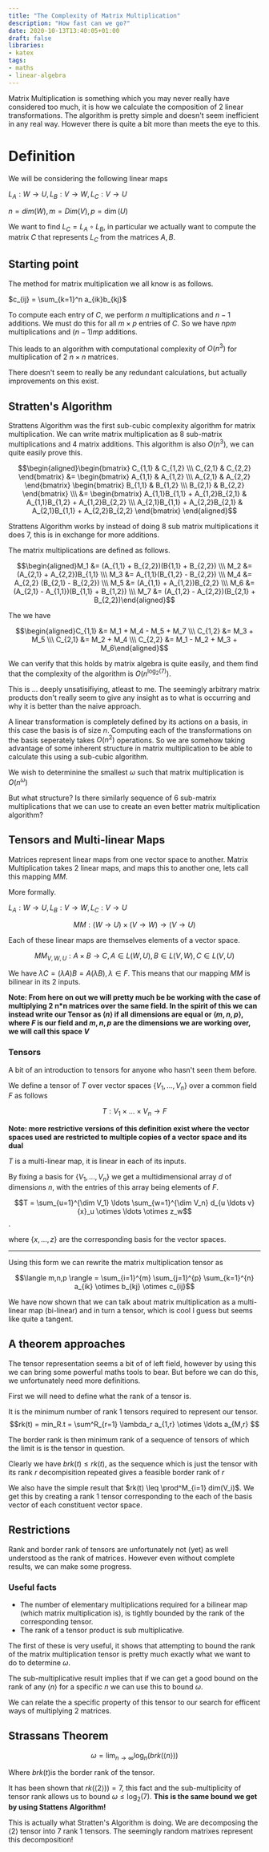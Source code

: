 ```yaml
---
title: "The Complexity of Matrix Multiplication"
description: "How fast can we go?"
date: 2020-10-13T13:40:05+01:00
draft: false
libraries:
- katex
tags:
- maths
- linear-algebra
---
```




Matrix Multiplication is something which you may never really have considered too much, it is how we calculate the composition of 2 linear transformations. The algorithm is pretty simple and doesn't seem inefficient in any real way. However there is quite a bit more than meets the eye to this.


# Definition

We will be considering the following linear maps


$L_A : W \rightarrow U, L_B :   V  \rightarrow W, L_C : V \rightarrow U$

$n = dim(W), m = Dim(V), p= \dim(U)$

We want to find $L_C = L_A \circ L_B$, in particular we actually want to compute the matrix $C$ that represents $L_C$ from the matrices $A,B$.

## Starting point
The method for matrix multiplication we all know is as follows.

$c_{ij} = \sum_{k=1}^n a_{ik}b_{kj}$

To compute each entry of $C$, we perform $n$ multiplications and $n-1$ additions. We must do this for all $m \times p$ entries of $C$. So we have $npm$ multiplications and $(n-1)mp$ additions.

This leads to an algorithm with computational complexity of $O(n^3)$ for multiplication of 2 $n \times n$ matrices.

There doesn't seem to really be any redundant calculations, but actually improvements on this exist.


## Stratten's Algorithm

Strattens Algorithm was the first sub-cubic complexity algorithm for matrix multiplication. We can write matrix multiplication as $8$ sub-matrix multiplications and $4$ matrix additions. This algorithm is also $O(n^3)$, we can quite easily prove this.


$$\begin{aligned}\begin{bmatrix} C_{1,1} & C_{1,2} \\\  C_{2,1} & C_{2,2}   \end{bmatrix} &= \begin{bmatrix} A_{1,1} & A_{1,2} \\\  A_{2,1} & A_{2,2} \end{bmatrix} \begin{bmatrix} B_{1,1} & B_{1,2} \\\  B_{2,1} & B_{2,2} \end{bmatrix} \\\   &= \begin{bmatrix} A_{1,1}B_{1,1} + A_{1,2}B_{2,1} & A_{1,1}B_{1,2} + A_{1,2}B_{2,2} \\\  A_{2,1}B_{1,1} + A_{2,2}B_{2,1} & A_{2,1}B_{1,1} + A_{2,2}B_{2,2} \end{bmatrix} \end{aligned}$$

Strattens Algorithm works by instead of doing $8$ sub matrix multiplications it does $7$, this is in exchange for more additions.

The matrix multiplications are defined as follows.

$$\begin{aligned}M_1 &= (A_{1,1} + B_{2,2})(B{1,1} + B_{2,2}) \\\ M_2 &= (A_{2,1} + A_{2,2})B_{1,1} \\\ M_3 &= A_{1,1}(B_{1,2} - B_{2,2}) \\\ M_4 &= A_{2,2}  (B_{2,1} - B_{2,2}) \\\  M_5 &= (A_{1,1} + A_{1,2})B_{2,2} \\\ M_6 &= (A_{2,1} - A_{1,1})(B_{1,1} + B_{1,2}) \\\ M_7 &= (A_{1,2} - A_{2,2})(B_{2,1} + B_{2,2})\end{aligned}$$


The we have 

$$\begin{aligned}C_{1,1} &= M_1 + M_4 - M_5 + M_7 \\\ C_{1,2} &= M_3 + M_5 \\\ C_{2,1} &= M_2 + M_4 \\\ C_{2,2} &= M_1 - M_2 + M_3 + M_6\end{aligned}$$

We can verify that this holds by matrix algebra is quite easily, and them find that the complexity of the algorithm is $O(n^{\log_2(7)})$.

This is ... deeply unsatisifiying, atleast to me. The seemingly arbitrary matrix products don't really seem to give any insight as to what is occurring and why it is better than the naive approach.

A linear transformation is completely defined by its actions on a basis, in this case the basis is of size $n$. Computing each of the transformations on the basis seperately takes $O(n^2)$ operations. So we are somehow taking advantage of some inherent structure in matrix multiplication to be able to calculate this using a sub-cubic algorithm.

We wish to determinine the smallest $\omega$ such that matrix multiplication is $O(n^\omega)$

But what structure? Is there similarly sequence of $6$ sub-matrix multiplications that we can use to create an even better matrix multiplication algorithm?


## Tensors and Multi-linear Maps

Matrices represent linear maps from one vector space to another. Matrix Multiplication takes 2 linear maps, and maps this to another one, lets call this mapping $MM$.

More formally.


$L_A : W \rightarrow U, L_B :   V  \rightarrow W, L_C : V \rightarrow U$

$$MM : (W \rightarrow U) \times (V  \rightarrow W) \rightarrow ( V \rightarrow U)$$


Each of these linear maps are themselves elements of a vector space.

$$MM_{V,W,U} : A \times B \rightarrow C, A \in L(W,U), B \in L(V,W), C \in L(V,U)$$

We have $\lambda C = (\lambda A)B = A(\lambda B), \lambda \in F$. This means that our mapping $MM$ is bilinear in its 2 inputs.


__Note: From here on out we will pretty much be be working with the case of multiplying 2 n*n matrices over the same field. 
In the spirit of this we can instead write our Tensor as $\langle n \rangle$ if all dimensions are equal or $\langle m,n,p \rangle$, where $F$ is our field and $m,n,p$ are the dimensions we are working over, we will call this space $V$__



### Tensors

A bit of an introduction to tensors for anyone who hasn't seen them before. 

We define a tensor of $T$ over vector spaces $\{V_1,\ldots,V_n\}$ over a common field $F$ as follows

$$T : V_1 \times \ldots \times V_n \rightarrow F $$

__Note: more restrictive versions of this definition exist where the vector spaces used are restricted to multiple copies of a vector space and its dual__

$T$ is a multi-linear map, it is linear in each of its inputs.

By fixing a basis for $\{V_1,\ldots,V_n\}$ we get a multidimensional array $d$ of dimensions $n$, with the entries of this array being elements of $F$.


$$T = \sum_{u=1}^{\dim V_1} \ldots \sum_{w=1}^{\dim V_n} d_{u \ldots v} {x}_u \otimes \ldots \otimes z_w$$.

where $\{x, \ldots, z\}$ are the corresponding basis for the vector spaces.

---

Using this form we can rewrite the matrix multiplication tensor as 

$$\langle m,n,p \rangle =  \sum_{i=1}^{m} \sum_{j=1}^{p} \sum_{k=1}^{n}  a_{ik} \otimes b_{kj} \otimes c_{ij}$$




We have now shown that we can talk about matrix multiplication as a multi-linear map (bi-linear) and in turn a tensor, which is cool I guess but seems like quite a tangent.


## A theorem approaches


The tensor representation seems a bit of of left field, however by using this we can bring some powerful maths tools to bear. But before we can do this, we unfortunately need more definitions.

First we will need to define what the rank of a tensor is.


It is the minimum number of rank 1 tensors required to represent our tensor.
$$rk(t) = min_R.t = \sum^R_{r=1} \lambda_r a_{1,r} \otimes \ldots a_{M,r} $$


The border rank is then minimum rank of a sequence of tensors of which the limit is is the tensor in question.

Clearly we have $brk(t) \leq rk(t)$, as the sequence which is just the tensor with its rank $r$ decompisition repeated gives a feasible border rank of $r$

We also have the simple result that $rk(t) \leq \prod^M_{i=1} dim(V_i)$. We get this by creating a rank 1 tensor corresponding to the each of the basis vector of each constituent vector space.

## Restrictions

Rank and border rank of tensors are unfortunately not (yet) as well understood as the rank of matrices. However even without complete results, we can make some progress.

### Useful facts
- The number of elementary multiplications required for a bilinear map (which matrix multiplication is), is tightly bounded by the rank of the corresponding tensor.
- The rank of a tensor product is sub multiplicative.


The first of these is very useful, it shows that attempting to bound the rank of the matrix multiplication tensor is pretty much exactly what we want to do to determine $\omega$.

The sub-multiplicative result implies that if we can get a good bound on the rank of any $\langle n \rangle$ for a specific $n$ we can use this to bound $\omega$.

We can relate the a specific property of this tensor to our search for efficent ways of multiplying 2 matrices.

## Strassans Theorem

$$ \omega = \lim_{n \rightarrow \infty} \log_n (brk(\langle n \rangle))$$

Where $brk(t)$is the border rank of the tensor.


It has been shown that $rk(\langle 2 \rangle)) = 7$,  this fact and the sub-multiplicity of tensor rank allows us to bound $\omega \leq \log_2(7)$. __This is the same bound we get by using Stattens Algorithm!__


This is actually what Stratten's Algorithm is doing. We are decomposing the $\langle 2 \rangle$ tensor into $7$ rank 1 tensors. The seemingly random matrixes represent this decomposition!


